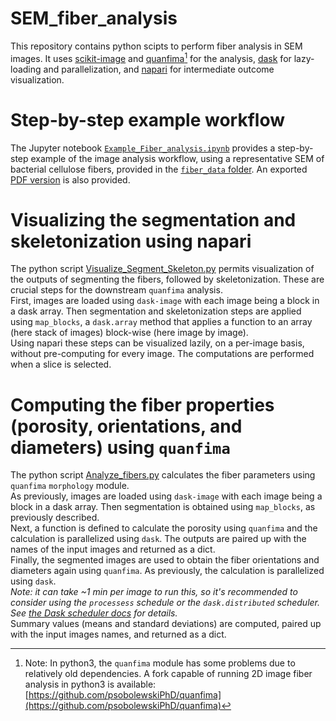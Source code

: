 # SEM_fiber_analysis
This repository contains python scipts to perform fiber analysis in SEM images.
It uses [scikit-image](https://github.com/scikit-image/scikit-image) and [quanfima](https://github.com/rshkarin/quanfima)[^1] for the analysis, [dask](https://github.com/dask/dask) for lazy-loading and parallelization, and [napari](https://github.com/napari/napari) for intermediate outcome visualization.

# Step-by-step example workflow
The Jupyter notebook [`Example_Fiber_analysis.ipynb`](https://github.com/psobolewskiPhD/SEM_fiber_analysis/blob/main/Example_Fiber_analysis.ipynb) provides a step-by-step example of the image analysis workflow, using a representative SEM of bacterial cellulose fibers, provided in the [`fiber_data` folder](https://github.com/psobolewskiPhD/SEM_fiber_analysis/tree/main/fiber_data). An exported [PDF version](https://github.com/psobolewskiPhD/SEM_fiber_analysis/blob/main/Example_Fiber_analysis.pdf) is also provided.

# Visualizing the segmentation and skeletonization using napari
The python script [Visualize_Segment_Skeleton.py](https://github.com/psobolewskiPhD/SEM_fiber_analysis/blob/main/Visualize_Segment_Skeleton.py) permits visualization of the outputs of segmenting the fibers, followed by skeletonization. These are crucial steps for the downstream `quanfima` analysis.  
First, images are loaded using `dask-image` with each image being a block in a dask array. Then segmentation and skeletonization steps are applied using `map_blocks`, a `dask.array` method that applies a function to an array (here stack of images) block-wise (here image by image).  
Using napari these steps can be visualized lazily, on a per-image basis, without pre-computing for every image. The computations are performed when a slice is selected.

# Computing the fiber properties (porosity, orientations, and diameters) using `quanfima`
The python script [Analyze_fibers.py](https://github.com/psobolewskiPhD/SEM_fiber_analysis/blob/main/Analyze_fibers.py) calculates the fiber parameters using `quanfima` `morphology` module.  
As previously, images are loaded using `dask-image` with each image being a block in a dask array. Then segmentation is obtained using `map_blocks`, as previously described.    
Next, a function is defined to calculate the porosity using `quanfima` and the calculation is parallelized using `dask`. The outputs are paired up with the names of the input images and returned as a dict.   
Finally, the segmented images are used to obtain the fiber orientations and diameters again using `quanfima`. As previously, the calculation is parallelized using `dask`.  
*Note: it can take ~1 min per image to run this, so it's recommended to consider using the `processess` schedule or the `dask.distributed` scheduler. See [the Dask scheduler docs](https://docs.dask.org/en/latest/scheduler-overview.html) for details.*  
Summary values (means and standard deviations) are computed, paired up with the input images names, and returned as a dict.

[^1]: Note: In python3, the `quanfima` module has some problems due to relatively old dependencies. A fork capable of running 2D image fiber analysis in python3 is available: [https://github.com/psobolewskiPhD/quanfima](https://github.com/psobolewskiPhD/quanfima)

